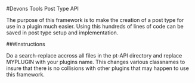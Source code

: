 #Devons Tools Post Type API

The purpose of this framework is to make the creation of a post type for use in a plugin much easier. Using this hundreds of lines of code can be saved in post type setup and implementation. 

###Instructions

Do a search-replace accross all files in the pt-API directory and replace MYPLUGIN with your plugins name. This changes various classnames to insure that there is no collisions with other plugins that may happen to use this framework. 
